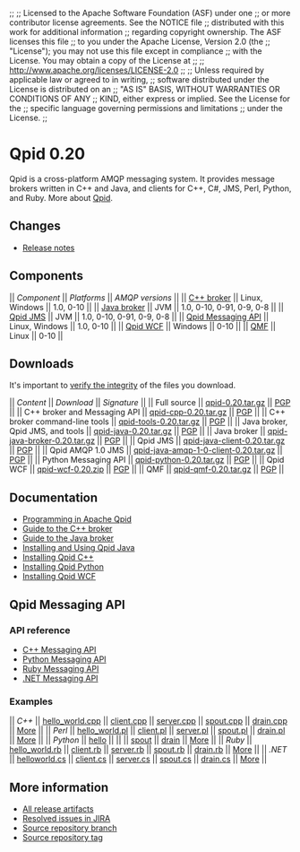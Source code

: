 ;;
;; Licensed to the Apache Software Foundation (ASF) under one
;; or more contributor license agreements.  See the NOTICE file
;; distributed with this work for additional information
;; regarding copyright ownership.  The ASF licenses this file
;; to you under the Apache License, Version 2.0 (the
;; "License"); you may not use this file except in compliance
;; with the License.  You may obtain a copy of the License at
;; 
;;   http://www.apache.org/licenses/LICENSE-2.0
;; 
;; Unless required by applicable law or agreed to in writing,
;; software distributed under the License is distributed on an
;; "AS IS" BASIS, WITHOUT WARRANTIES OR CONDITIONS OF ANY
;; KIND, either express or implied.  See the License for the
;; specific language governing permissions and limitations
;; under the License.
;;

# Qpid 0.20

Qpid is a cross-platform AMQP messaging system.  It provides message
brokers written in C++ and Java, and clients for C++, C#, JMS, Perl,
Python, and Ruby.  More about [Qpid](@site-url@/index.html).

## Changes

 - [Release notes](release-notes.html)

## Components

  || *Component* || *Platforms* || *AMQP versions* ||
  || [C++ broker](@site-url@/components/cpp-broker/index.html) || Linux, Windows || 1.0, 0-10 ||
  || [Java broker](@site-url@/components/java-broker/index.html) || JVM || 1.0, 0-10, 0-91, 0-9, 0-8 ||
  || [Qpid JMS](@site-url@/components/qpid-jms/index.html) || JVM || 1.0, 0-10, 0-91, 0-9, 0-8 ||
  || [Qpid Messaging API](@site-url@/components/messaging-api/index.html) || Linux, Windows || 1.0, 0-10 ||
  || [Qpid WCF](@site-url@/components/qpid-wcf/index.html) || Windows || 0-10 ||
  || [QMF](@site-url@/components/qmf/index.html) || Linux || 0-10 ||

## Downloads

It's important to [verify the
integrity](@site-url@/releases/index.html#verify-what-you-download) of
the files you download.

  || *Content* || *Download* || *Signature* ||
  || Full source || [qpid-0.20.tar.gz](http://www.apache.org/dyn/closer.cgi/qpid/0.20/qpid-0.20.tar.gz) || [PGP](http://www.apache.org/dist/qpid/0.20/qpid-0.20.tar.gz.asc) ||
  || C++ broker and Messaging API || [qpid-cpp-0.20.tar.gz](http://www.apache.org/dyn/closer.cgi/qpid/0.20/qpid-cpp-0.20.tar.gz) || [PGP](http://www.apache.org/dist/qpid/0.20/qpid-cpp-0.20.tar.gz.asc) ||
  || C++ broker command-line tools || [qpid-tools-0.20.tar.gz](http://www.apache.org/dyn/closer.cgi/qpid/0.20/qpid-tools-0.20.tar.gz) || [PGP](http://www.apache.org/dist/qpid/0.20/qpid-tools-0.20.tar.gz.asc) ||
  || Java broker, Qpid JMS, and tools || [qpid-java-0.20.tar.gz](http://www.apache.org/dyn/closer.cgi/qpid/0.20/qpid-java-0.20.tar.gz) || [PGP](http://www.apache.org/dist/qpid/0.20/qpid-java-0.20.tar.gz.asc) ||
  || Java broker || [qpid-java-broker-0.20.tar.gz](http://www.apache.org/dyn/closer.cgi/qpid/0.20/qpid-java-broker-0.20.tar.gz) || [PGP](http://www.apache.org/dist/qpid/0.20/qpid-java-broker-0.20.tar.gz.asc) ||
  || Qpid JMS || [qpid-java-client-0.20.tar.gz](http://www.apache.org/dyn/closer.cgi/qpid/0.20/qpid-java-client-0.20.tar.gz) || [PGP](http://www.apache.org/dist/qpid/0.20/qpid-java-client-0.20.tar.gz.asc) ||
  || Qpid AMQP 1.0 JMS || [qpid-java-amqp-1-0-client-0.20.tar.gz](http://www.apache.org/dyn/closer.cgi/qpid/0.20/qpid-java-amqp-1-0-client-0.20.tar.gz) || [PGP](http://www.apache.org/dist/qpid/0.20/qpid-java-amqp-1-0-client-0.20.tar.gz.asc) ||
  || Python Messaging API || [qpid-python-0.20.tar.gz](http://www.apache.org/dyn/closer.cgi/qpid/0.20/qpid-python-0.20.tar.gz) || [PGP](http://www.apache.org/dist/qpid/0.20/qpid-python-0.20.tar.gz.asc) ||
  || Qpid WCF || [qpid-wcf-0.20.zip](http://www.apache.org/dyn/closer.cgi/qpid/0.20/qpid-wcf-0.20.zip) || [PGP](http://www.apache.org/dist/qpid/0.20/qpid-wcf-0.20.zip.asc) ||
  || QMF || [qpid-qmf-0.20.tar.gz](http://www.apache.org/dyn/closer.cgi/qpid/0.20/qpid-qmf-0.20.tar.gz) || [PGP](http://www.apache.org/dist/qpid/0.20/qpid-qmf-0.20.tar.gz.asc) ||

## Documentation

 - [Programming in Apache Qpid](http://qpid.apache.org/books/0.20/Programming-In-Apache-Qpid/html/index.html)
 - [Guide to the C++ broker](http://qpid.apache.org/books/0.20/AMQP-Messaging-Broker-CPP-Book/html/index.html)
 - [Guide to the Java broker](http://qpid.apache.org/books/0.20/AMQP-Messaging-Broker-Java-Book/html/index.html)
 - [Installing and Using Qpid Java](https://cwiki.apache.org/qpid/getting-started-guide.html)
 - [Installing Qpid C++](http://svn.apache.org/repos/asf/qpid/tags/0.20/qpid/cpp/INSTALL)
 - [Installing Qpid Python](http://svn.apache.org/repos/asf/qpid/tags/0.20/qpid/python/README.txt)
 - [Installing Qpid WCF](http://svn.apache.org/repos/asf/qpid/tags/0.20/qpid/wcf/ReadMe.txt)

## Qpid Messaging API

### API reference

 - [C++ Messaging API](messaging-api/cpp/api/index.html)
 - [Python Messaging API](messaging-api/python/api/index.html)
 - [Ruby Messaging API](messaging-api/ruby/api/index.html)
 - [.NET Messaging API](messaging-api/dotnet/api/index.html)

### Examples

  || *C++* || [hello_world.cpp](messaging-api/cpp/examples/hello_world.cpp.html) || [client.cpp](messaging-api/cpp/examples/client.cpp.html) || [server.cpp](messaging-api/cpp/examples/server.cpp.html) || [spout.cpp](messaging-api/cpp/examples/spout.cpp.html) || [drain.cpp](messaging-api/cpp/examples/drain.cpp.html) || [More](messaging-api/cpp/examples/index.html) ||
  || *Perl* || [hello_world.pl](messaging-api/perl/examples/hello_world.pl.html) || [client.pl](messaging-api/perl/examples/client.pl.html) || [server.pl](messaging-api/perl/examples/server.pl.html) || [spout.pl](messaging-api/perl/examples/spout.pl.html) || [drain.pl](messaging-api/perl/examples/drain.pl.html) || [More](messaging-api/perl/examples/index.html) ||
  || *Python* || [hello](messaging-api/python/examples/hello.html) ||  ||  || [spout](messaging-api/python/examples/spout.html) || [drain](messaging-api/python/examples/drain.html) || [More](messaging-api/python/examples/index.html) ||
  || *Ruby* || [hello_world.rb](messaging-api/ruby/examples/hello_world.rb.html) || [client.rb](messaging-api/ruby/examples/client.rb.html) || [server.rb](messaging-api/ruby/examples/server.rb.html) || [spout.rb](messaging-api/ruby/examples/spout.rb.html) || [drain.rb](messaging-api/ruby/examples/drain.rb.html) || [More](messaging-api/ruby/examples/index.html) ||
  || *.NET* || [helloworld.cs](messaging-api/dotnet/examples/csharp.example.helloworld.cs.html) || [client.cs](messaging-api/dotnet/examples/csharp.example.client.cs.html) || [server.cs](messaging-api/dotnet/examples/csharp.example.server.cs.html) || [spout.cs](messaging-api/dotnet/examples/csharp.example.spout.cs.html) || [drain.cs](messaging-api/dotnet/examples/csharp.example.drain.cs.html) || [More](messaging-api/dotnet/examples/index.html) ||

## More information

 - [All release artifacts](http://www.apache.org/dyn/closer.cgi/qpid/0.20)
 - [Resolved issues in JIRA](https://issues.apache.org/jira/issues/?jql=project+%3D+QPID+AND+fixVersion+in+%28%270.19%27%2C+%270.20%27%29+ORDER+BY+priority+DESC)
 - [Source repository branch](http://svn.apache.org/repos/asf/qpid/branches/0.20)
 - [Source repository tag](http://svn.apache.org/repos/asf/qpid/tags/0.20)
